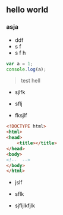 hello world
----

### asja

- ddf
- s f
- s f
h
```js
var a = 1;
console.log(a);
```

> test hell 

+ sjlfk

+ sflj

+ fksjlf

```html
<!DOCTYPE html>
<html>
<head>
	<title></title>
</head>
<body>
<!--  -->
</body>
</html>
```

* jslf
* sflk

* sjfljlkfjlk